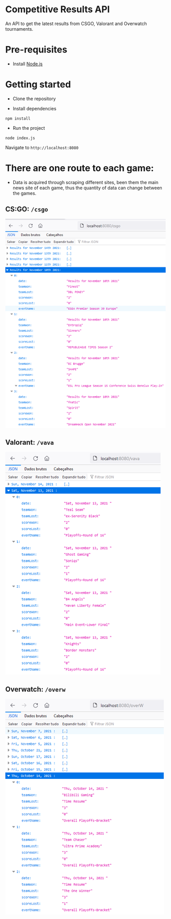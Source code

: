 # Competitive Results API
An API to get the latest results from CSGO, Valorant and Overwatch tournaments. 

# Pre-requisites
- Install [Node.js](https://nodejs.org/en/)

# Getting started
- Clone the repository

- Install dependencies
```
npm install
```
- Run the project
```
node index.js
```
  Navigate to `http://localhost:8080`

# There are one route to each game:
- Data is acquired through scraping different sites, been them the main news site of each game, thus the quantity of data can change between the games.

## CS:GO: `/csgo`
![](images/csgo.PNG)

## Valorant: `/vava`
![](images/vava.PNG)

## Overwatch: `/overw`
![](images/overw.PNG)


